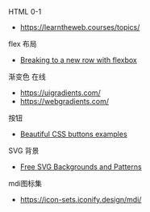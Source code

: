 HTML 0-1
- https://learntheweb.courses/topics/

flex 布局
- [Breaking to a new row with flexbox ](https://tobiasahlin.com/blog/flexbox-break-to-new-row/)

渐变色 在线
- https://uigradients.com/
- https://webgradients.com/

按钮
- [Beautiful CSS buttons examples](https://getcssscan.com/css-buttons-examples)

SVG 背景
- [Free SVG Backgrounds and Patterns](https://www.svgbackgrounds.com/set/free-svg-backgrounds-and-patterns/)

mdi图标集
- https://icon-sets.iconify.design/mdi/